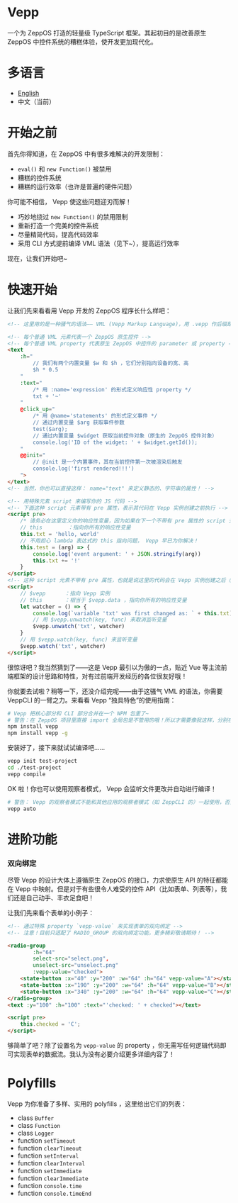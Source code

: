 # Vepp

一个为 ZeppOS 打造的轻量级 TypeScript 框架。其起初目的是改善原生 ZeppOS 中控件系统的糟糕体验，使开发更加现代化。

# 多语言

- [English](https://github.com/jwhgzs/vepp/blob/master/README.md)
- 中文（当前）

# 开始之前

首先你得知道，在 ZeppOS 中有很多难解决的开发限制：

- `eval()` 和 `new Function()` 被禁用
- 糟糕的控件系统
- 糟糕的运行效率（也许是普遍的硬件问题）

你可能不相信， Vepp 使这些问题迎刃而解！

- 巧妙地绕过 `new Function()` 的禁用限制
- 重新打造一个完美的控件系统
- 尽量精简代码，提高代码效率
- 采用 CLI 方式提前编译 VML 语法（见下~），提高运行效率

现在，让我们开始吧~

# 快速开始

让我们先来看看用 Vepp 开发的 ZeppOS 程序长什么样吧：

```html
<!-- 这里用的是一种骚气的语法—— VML (Vepp Markup Language)，用 .vepp 作后缀即可启用 VML ！ -->

<!-- 每个普通 VML 元素代表一个 ZeppOS 原生控件 -->
<!-- 每个普通 VML property 代表原生 ZeppOS 中控件的 parameter 或 property -->
<text
    :h="
        // 我们有两个内置变量 $w 和 $h ，它们分别指向设备的宽、高
        $h * 0.5
    "
    :text="
        /* 用 :name='expression' 的形式定义响应性 property */
        txt + '~'
    "
    @click_up="
        /* 用 @name='statements' 的形式定义事件 */
        // 通过内置变量 $arg 获取事件参数
        test($arg);
        // 通过内置变量 $widget 获取当前控件对象（原生的 ZeppOS 控件对象）
        console.log('ID of the widget: ' + $widget.getId());
    "
    @@init="
        // @init 是一个内置事件，其在当前控件第一次被渲染后触发
        console.log('first rendered!!!')
    ">
</text>
<!-- 当然，你也可以直接这样： name="text" 来定义静态的、字符串的属性！ -->

<!-- 用特殊元素 script 来编写你的 JS 代码 -->
<!-- 下面这种 script 元素带有 pre 属性，表示其代码在 Vepp 实例创建之前执行 -->
<script pre>
    /* 请务必在这里定义你的响应性变量，因为如果在下一个不带有 pre 属性的 script 元素内定义它们，它们可能在第一次渲染前并未定义、初始化，以致渲染出错 */
    // this        ：指向你所有的响应性变量
    this.txt = 'hello, world'
    // 不用担心 lambda 表达式的 this 指向问题， Vepp 早已为你解决！
    this.test = (arg) => {
        console.log('event argument: ' + JSON.stringify(arg))
        this.txt += '!'
    }
</script>
<!-- 这种 script 元素不带有 pre 属性，也就是说这里的代码会在 Vepp 实例创建之后（也即第一次渲染后）执行 -->
<script>
    // $vepp      ：指向 Vepp 实例
    // this       ：相当于 $vepp.data ，指向你所有的响应性变量
    let watcher = () => {
        console.log(`variable 'txt' was first changed as: ` + this.txt)
    	// 用 $vepp.unwatch(key, func) 来取消监听变量
        $vepp.unwatch('txt', watcher)
    }
    // 用 $vepp.watch(key, func) 来监听变量
    $vepp.watch('txt', watcher)
</script>
```

很惊讶吧？我当然猜到了——这是 Vepp 最引以为傲的一点，贴近 Vue 等主流前端框架的设计思路和特性，对有过前端开发经历的各位很友好哦！

你就要去试啦？稍等一下，还没介绍完呢——由于这骚气 VML 的语法，你需要 VeppCLI 的一臂之力。来看看 Vepp “独具特色”的使用指南：

```bash
# Vepp 把核心部分和 CLI 部分合并在一个 NPM 包里了~
# 警告：在 ZeppOS 项目里直接 import 全局包是不管用的哦！所以才需要像我这样，分别在你的项目和全局都安装一次
npm install vepp
npm install vepp -g
```

安装好了，接下来就试试编译吧……

```bash
vepp init test-project
cd ./test-project
vepp compile
```

OK 啦！你也可以使用观察者模式， Vepp 会监听文件更改并自动进行编译！

```bash
# 警告： Vepp 的观察者模式不能和其他应用的观察者模式（如 ZeppCLI 的）一起使用，否则可能会监听失效！
vepp auto
```

# 进阶功能

### 双向绑定

尽管 Vepp 的设计大体上遵循原生 ZeppOS 的接口，力求使原生 API 的特征都能在 Vepp 中映射。但是对于有些很令人难受的控件 API（比如表单、列表等），我们还是自己动手、丰衣足食吧！

让我们先来看个表单的小例子：

```html
<!-- 通过特殊 property `vepp-value` 来实现表单的双向绑定 -->
<!-- 注意！目前只适配了 RADIO_GROUP 的双向绑定功能，更多精彩敬请期待！ -->

<radio-group
        :h="64"
        select-src="select.png",
        unselect-src="unselect.png"
        :vepp-value="checked">
    <state-button :x="40" :y="200" :w="64" :h="64" vepp-value="A"></state-button>
    <state-button :x="190" :y="200" :w="64" :h="64" vepp-value="B"></state-button>
    <state-button :x="340" :y="200" :w="64" :h="64" vepp-value="C"></state-button>
</radio-group>
<text :y="100" :h="100" :text="'checked: ' + checked"></text>

<script pre>
    this.checked = 'C';
</script>
```

够简单了吧？除了设置名为 `vepp-value` 的 property ，你无需写任何逻辑代码即可实现表单的数据流。我认为没有必要介绍更多详细内容了！

# Polyfills

Vepp 为你准备了多样、实用的 polyfills ，这里给出它们的列表：

- class `Buffer`
- class `Function`
- class `Logger`
- function `setTimeout`
- function `clearTimeout`
- function `setInterval`
- function `clearInterval`
- function `setImmediate`
- function `clearImmediate`
- function `console.time`
- function `console.timeEnd`